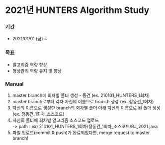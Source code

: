 # 2021년 HUNTERS Algorithm Study 
### 기간
* 2021/01/01 (금) ~
### 목표
* 알고리즘 역량 향상 
* 형상관리 역량 유지 및 향상
### Manual
1. master branch에 회차별 폴더 생성 - 동건 (ex. 210101_HUNTERS_1회차)
2. master branch로부터 각자 자신의 이름으로 branch 생성 (ex. 정동건_1회차)
3. 자신의 이름으로 생성한 branch의 회차별 폴더 아래 자신의 이름으로 된 폴더 생성 (ex. 정동건_1회차_소스코드)
4. 자신의 폴더에 회차별 알고리즘 소스코드 업로드 <br/>
-> path : ex) 210101_HUNTERS_1회차/정동건_1회차_소스코드/BJ_2021.java
5. 파일 업로드(commit & push)가 완료되었다면, merge request to master branch!

